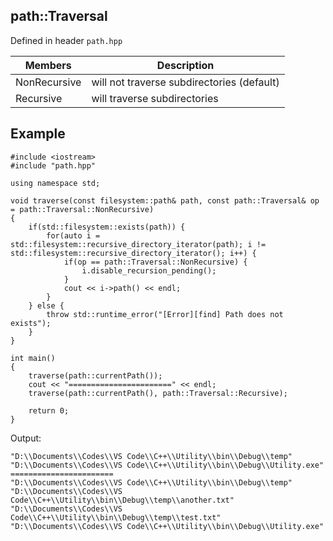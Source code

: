 ## path::Traversal
Defined in header `path.hpp`

| Members | Description |
| --- | --- |
| NonRecursive | will not traverse subdirectories (default) |
| Recursive | will traverse subdirectories |

## Example
```
#include <iostream>
#include "path.hpp"

using namespace std;

void traverse(const filesystem::path& path, const path::Traversal& op = path::Traversal::NonRecursive)
{
    if(std::filesystem::exists(path)) {
        for(auto i = std::filesystem::recursive_directory_iterator(path); i != std::filesystem::recursive_directory_iterator(); i++) {
            if(op == path::Traversal::NonRecursive) {
                i.disable_recursion_pending();
            } 
            cout << i->path() << endl;
        }
    } else {
        throw std::runtime_error("[Error][find] Path does not exists");
    }
}

int main()
{
    traverse(path::currentPath());
    cout << "=======================" << endl;
    traverse(path::currentPath(), path::Traversal::Recursive);

    return 0;
}
```
Output:
```
"D:\\Documents\\Codes\\VS Code\\C++\\Utility\\bin\\Debug\\temp"
"D:\\Documents\\Codes\\VS Code\\C++\\Utility\\bin\\Debug\\Utility.exe"
=======================
"D:\\Documents\\Codes\\VS Code\\C++\\Utility\\bin\\Debug\\temp"
"D:\\Documents\\Codes\\VS Code\\C++\\Utility\\bin\\Debug\\temp\\another.txt"
"D:\\Documents\\Codes\\VS Code\\C++\\Utility\\bin\\Debug\\temp\\test.txt"
"D:\\Documents\\Codes\\VS Code\\C++\\Utility\\bin\\Debug\\Utility.exe"
```